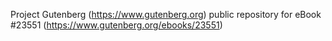 Project Gutenberg (https://www.gutenberg.org) public repository for eBook #23551 (https://www.gutenberg.org/ebooks/23551)
